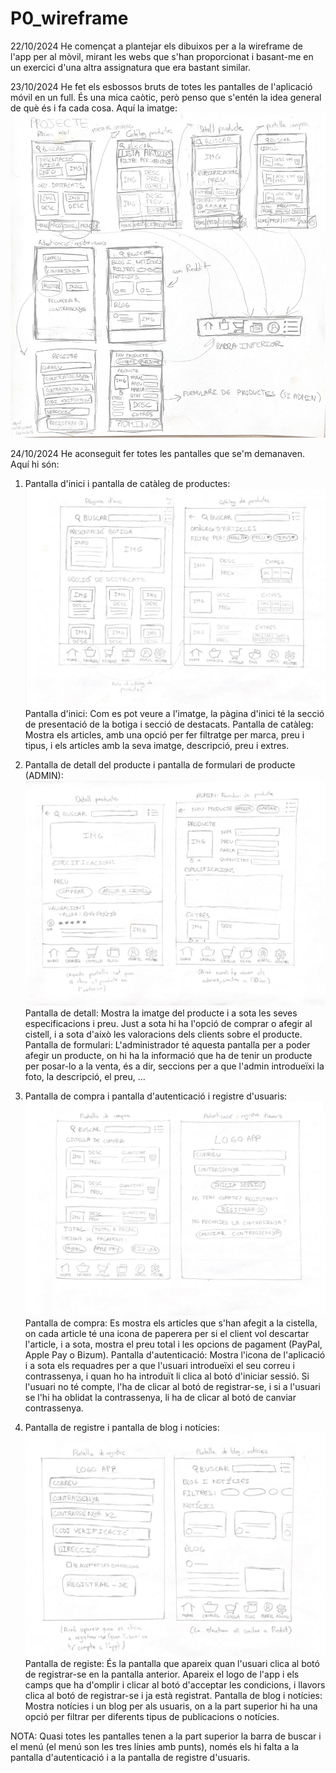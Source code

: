 # P0_wireframe
22/10/2024
He començat a plantejar els dibuixos per a la wireframe de l'app per al mòvil, mirant les webs que s'han proporcionat i basant-me
en un exercici d'una altra assignatura que era bastant similar.

23/10/2024
He fet els esbossos bruts de totes les pantalles de l'aplicació móvil en un full.
És una mica caòtic, però penso que s'entén la idea general de què és i fa cada cosa.
Aquí la imatge:
![alt text](IMG-20241023-WA0009[1].jpg)

24/10/2024
He aconseguit fer totes les pantalles que se'm demanaven.
Aquí hi són:

1) Pantalla d'inici i pantalla de catàleg de productes:
![alt text](IMG-20241025-WA0004[1].jpg)
Pantalla d'inici: Com es pot veure a l'imatge, la pàgina d'inici té la secció de presentació de la botiga i secció de destacats.
Pantalla de catàleg: Mostra els articles, amb una opció per fer filtratge per marca, preu i tipus, 
i els articles amb la seva imatge, descripció, preu i extres.

2) Pantalla de detall del producte i pantalla de formulari de producte (ADMIN):
![alt text](IMG-20241025-WA0009[1].jpg)
Pantalla de detall: Mostra la imatge del producte i a sota les seves especificacions i preu. 
Just a sota hi ha l'opció de comprar o afegir al cistell, i a sota d'això les valoracions dels clients sobre el producte.
Pantalla de formulari: L'administrador té aquesta pantalla per a poder afegir un producte, on hi ha la informació que ha de tenir un
producte per posar-lo a la venta, és a dir, seccions per a que l'admin introdueïxi la foto, la descripció, el preu, ...

3) Pantalla de compra i pantalla d'autenticació i registre d'usuaris:
![alt text](IMG-20241025-WA0006[1].jpg)
Pantalla de compra: Es mostra els articles que s'han afegit a la cistella, on cada article té una icona de paperera per si el client vol
descartar l'article, i a sota, mostra el preu total i les opcions de pagament (PayPal, Apple Pay o Bizum).
Pantalla d'autenticació: Mostra l'icona de l'aplicació i a sota els requadres per a que l'usuari introdueïxi el seu correu i contrassenya,
i quan ho ha introduït li clica al botó d'iniciar sessió. Si l'usuari no té compte, l'ha de clicar al botó de registrar-se, i si a l'usuari
se l'hi ha oblidat la contrassenya, li ha de clicar al botó de canviar contrassenya.

4) Pantalla de registre i pantalla de blog i notícies:
![alt text](IMG-20241025-WA0008[1].jpg)
Pantalla de registe: És la pantalla que apareix quan l'usuari clica al botó de registrar-se en la pantalla anterior. Apareix el logo de
l'app i els camps que ha d'omplir i clicar al botó d'acceptar les condicions, i llavors clica al botó de registrar-se i ja està registrat.
Pantalla de blog i notícies: Mostra notícies i un blog per als usuaris, on a la part superior hi ha una opció per filtrar per diferents
tipus de publicacions o notícies.

NOTA: Quasi totes les pantalles tenen a la part superior la barra de buscar i el menú (el menú son les tres línies amb punts), només els
hi falta a la pantalla d'autenticació i a la pantalla de registre d'usuaris.